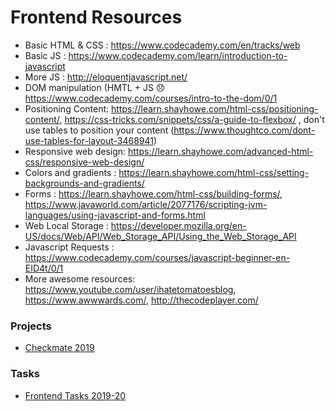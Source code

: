# Frontend Resources
- Basic HTML & CSS : https://www.codecademy.com/en/tracks/web
- Basic JS : https://www.codecademy.com/learn/introduction-to-javascript
- More JS : http://eloquentjavascript.net/
- DOM manipulation (HMTL + JS :disappointed: https://www.codecademy.com/courses/intro-to-the-dom/0/1
- Positioning Content:  https://learn.shayhowe.com/html-css/positioning-content/, https://css-tricks.com/snippets/css/a-guide-to-flexbox/ , don't use tables to position your content (https://www.thoughtco.com/dont-use-tables-for-layout-3468941)
- Responsive web design: https://learn.shayhowe.com/advanced-html-css/responsive-web-design/
- Colors and gradients : https://learn.shayhowe.com/html-css/setting-backgrounds-and-gradients/
- Forms : https://learn.shayhowe.com/html-css/building-forms/, https://www.javaworld.com/article/2077176/scripting-jvm-languages/using-javascript-and-forms.html
- Web Local Storage : https://developer.mozilla.org/en-US/docs/Web/API/Web_Storage_API/Using_the_Web_Storage_API
- Javascript Requests : https://www.codecademy.com/courses/javascript-beginner-en-EID4t/0/1
- More awesome resources: https://www.youtube.com/user/ihatetomatoesblog, https://www.awwwards.com/, http://thecodeplayer.com/

### Projects 
- [Checkmate 2019](https://github.com/ashryaagr/Checkmate-2019-2)
### Tasks
- [Frontend Tasks 2019-20](https://github.com/samina-mulani/Frontend-Tasks)

